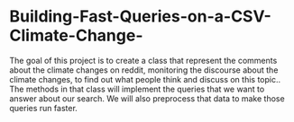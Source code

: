 # Building-Fast-Queries-on-a-CSV-Climate-Change-
The goal of this project is to create a class that represent the comments about the climate changes on reddit, monitoring the discourse about the climate changes, to find out what people think and discuss on this topic.. The methods in that class will implement the queries that we want to answer about our search. We will also preprocess that data to make those queries run faster.
